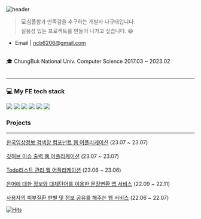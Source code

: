![header](https://capsule-render.vercel.app/api?type=transparent&color=auto&customColorList=26&height=150&section=header&text=It's%20Na%20Github&fontSize=90&animation=fadeIn)
 
> 💻심플함과 만족감을 추구하는 개발자 나규태입니다. <br/>
> 실용성 있는 프로젝트를 만들어 나가고 싶습니다. 😄<br/>
- Email | ncb6206@gmail.com 
 <br/>
 🎓 ChungBuk National Univ. Computer Science 2017.03 ~ 2023.02
 <br/> <br/>
 <hr/>
 
### 💻  My FE tech stack
<img src="https://img.shields.io/badge/-HTML-E34F26?style=flat&logo=HTML5&logoColor=white"/>  <img src="https://img.shields.io/badge/-CSS-1572B6?style=flat&logo=CSS3&logoColor=white"/>  <img src="https://img.shields.io/badge/-JavaScript-F7DF1E?style=flat&logo=JavaScript&logoColor=white"/>  <img src="https://img.shields.io/badge/-TypeScript-3178C6?style=flat&logo=TypeScript&logoColor=white"/>  <img src="https://img.shields.io/badge/-React-61DAFB?style=flat&logo=React&logoColor=white"/>  <img src="https://img.shields.io/badge/-Next.js-000000?style=flat&logo=Next.js&logoColor=white"/>  

 
### Projects 
<hr/>

[한국임상정보 검색창 컴포넌트 웹 어플리케이션](https://github.com/ncb6206/pre-onboarding-11th-4-12) (23.07 ~ 23.07) <br/> <br/>
[깃허브 이슈 출력 웹 어플리케이션](https://github.com/ncb6206/pre-onboarding-11th-3-12) (23.07 ~ 23.07) <br/> <br/>
[Todo리스트 관리 웹 어플리케이션](https://github.com/ncb6206/wanted-pre-onboarding-frontend) (23.06 ~ 23.06) <br/> <br/>
[은어에 대한 정보와 대체단어를 이용한 문장변환 앱 서비스](https://github.com/Team-Dowon/Dowon-FE) (22.09 ~ 22.11)
<br/> <br/>
[사용자의 피부질환 판별 및 정보 공유를 해주는 웹 서비스](https://github.com/Team-DumdiDumdi/Derm.D-client) (22.06 ~ 22.07)


[![Hits](https://hits.seeyoufarm.com/api/count/incr/badge.svg?url=https%3A%2F%2Fgithub.com%2Fncb6206%2Fhit-counter&count_bg=%2379C83D&title_bg=%23555555&icon=&icon_color=%23E7E7E7&title=visitors&edge_flat=false)](https://hits.seeyoufarm.com)
<!--
**ncb6206/ncb6206** is a ✨ _special_ ✨ repository because its `README.md` (this file) appears on your GitHub profile.

Here are some ideas to get you started:

- 🔭 I’m currently working on ...
- 🌱 I’m currently learning ...
- 👯 I’m looking to collaborate on ...
- 🤔 I’m looking for help with ...
- 💬 Ask me about ...
- 📫 How to reach me: ...
- 😄 Pronouns: ...
- ⚡ Fun fact: ...
-->
